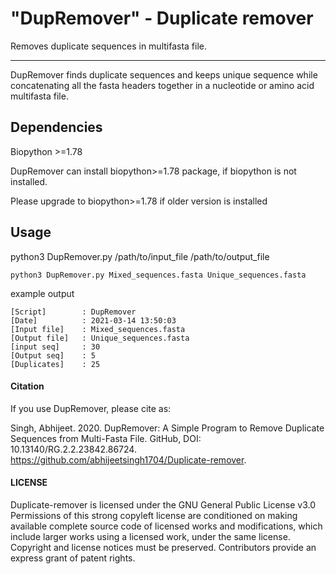 # "DupRemover" - Duplicate remover
Removes duplicate sequences in multifasta file.

-------------------------

DupRemover finds duplicate sequences and keeps unique sequence while concatenating all the fasta headers together in a nucleotide or amino acid multifasta file.

## Dependencies
Biopython >=1.78

DupRemover can install biopython>=1.78 package, if biopython is not installed.

Please upgrade to biopython>=1.78 if older version is installed


## Usage
python3 DupRemover.py /path/to/input_file  /path/to/output_file
  
  ```
  python3 DupRemover.py Mixed_sequences.fasta Unique_sequences.fasta
  ```
example output
```
[Script]        : DupRemover
[Date]          : 2021-03-14 13:50:03
[Input file]    : Mixed_sequences.fasta
[Output file]   : Unique_sequences.fasta
[input seq]     : 30
[Output seq]    : 5
[Duplicates]    : 25
```

#### Citation
If you use DupRemover, please cite as:

Singh, Abhijeet. 2020. DupRemover: A Simple Program to Remove Duplicate Sequences from Multi-Fasta File. 
GitHub, DOI: 10.13140/RG.2.2.23842.86724. https://github.com/abhijeetsingh1704/Duplicate-remover.


#### LICENSE
Duplicate-remover is licensed under the
GNU General Public License v3.0
Permissions of this strong copyleft license are conditioned on making available complete source code of licensed works and modifications, which include larger works using a licensed work, under the same license. Copyright and license notices must be preserved. Contributors provide an express grant of patent rights.
